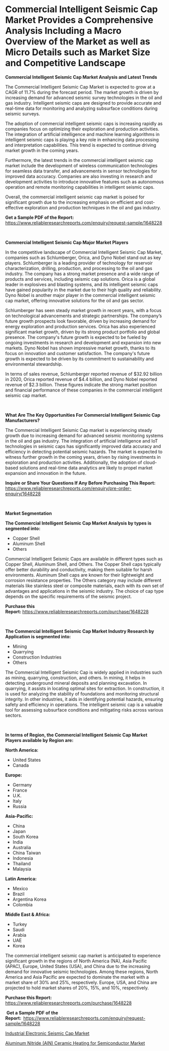 <p><h1>Commercial Intelligent Seismic Cap Market Provides a Comprehensive Analysis Including a Macro Overview of the Market as well as Micro Details such as Market Size and Competitive Landscape</h1></p><p><strong>Commercial Intelligent Seismic Cap Market Analysis and Latest Trends</strong></p>
<p><p>The Commercial Intelligent Seismic Cap Market is expected to grow at a CAGR of 11.7% during the forecast period. The market growth is driven by increasing demand for advanced seismic survey technologies in the oil and gas industry. Intelligent seismic caps are designed to provide accurate and real-time data for monitoring and analyzing subsurface conditions during seismic surveys.</p><p>The adoption of commercial intelligent seismic caps is increasing rapidly as companies focus on optimizing their exploration and production activities. The integration of artificial intelligence and machine learning algorithms in intelligent seismic caps is playing a key role in enhancing data processing and interpretation capabilities. This trend is expected to continue driving market growth in the coming years.</p><p>Furthermore, the latest trends in the commercial intelligent seismic cap market include the development of wireless communication technologies for seamless data transfer, and advancements in sensor technologies for improved data accuracy. Companies are also investing in research and development activities to introduce innovative features such as autonomous operation and remote monitoring capabilities in intelligent seismic caps.</p><p>Overall, the commercial intelligent seismic cap market is poised for significant growth due to the increasing emphasis on efficient and cost-effective exploration and production techniques in the oil and gas industry.</p></p>
<p><strong>Get a Sample PDF of the Report:&nbsp;</strong> <a href="https://www.reliableresearchreports.com/enquiry/request-sample/1648228">https://www.reliableresearchreports.com/enquiry/request-sample/1648228</a></p>
<p>&nbsp;</p>
<p><strong>Commercial Intelligent Seismic Cap Major Market Players</strong></p>
<p><p>In the competitive landscape of Commercial Intelligent Seismic Cap Market, companies such as Schlumberger, Orica, and Dyno Nobel stand out as key players. Schlumberger is a leading provider of technology for reservoir characterization, drilling, production, and processing to the oil and gas industry. The company has a strong market presence and a wide range of products and services, including seismic cap solutions. Orica is a global leader in explosives and blasting systems, and its intelligent seismic caps have gained popularity in the market due to their high quality and reliability. Dyno Nobel is another major player in the commercial intelligent seismic cap market, offering innovative solutions for the oil and gas sector.</p><p>Schlumberger has seen steady market growth in recent years, with a focus on technological advancements and strategic partnerships. The company’s future growth prospects look favorable, driven by increasing demand for energy exploration and production services. Orica has also experienced significant market growth, driven by its strong product portfolio and global presence. The company's future growth is expected to be fueled by ongoing investments in research and development and expansion into new markets. Dyno Nobel has shown impressive market growth, thanks to its focus on innovation and customer satisfaction. The company's future growth is expected to be driven by its commitment to sustainability and environmental stewardship.</p><p>In terms of sales revenue, Schlumberger reported revenue of $32.92 billion in 2020, Orica reported revenue of $4.4 billion, and Dyno Nobel reported revenue of $2.3 billion. These figures indicate the strong market position and financial performance of these companies in the commercial intelligent seismic cap market.</p></p>
<p>&nbsp;</p>
<p><strong>What Are The Key Opportunities For Commercial Intelligent Seismic Cap Manufacturers?</strong></p>
<p><p>The Commercial Intelligent Seismic Cap market is experiencing steady growth due to increasing demand for advanced seismic monitoring systems in the oil and gas industry. The integration of artificial intelligence and IoT technologies in seismic caps has significantly improved data accuracy and efficiency in detecting potential seismic hazards. The market is expected to witness further growth in the coming years, driven by rising investments in exploration and production activities. Additionally, the adoption of cloud-based solutions and real-time data analytics are likely to propel market expansion and innovation in the future.</p></p>
<p><strong>Inquire or Share Your Questions If Any Before Purchasing This Report:</strong> <a href="https://www.reliableresearchreports.com/enquiry/pre-order-enquiry/1648228">https://www.reliableresearchreports.com/enquiry/pre-order-enquiry/1648228</a></p>
<p>&nbsp;</p>
<p><strong>Market Segmentation</strong></p>
<p><strong>The Commercial Intelligent Seismic Cap Market Analysis by types is segmented into:</strong></p>
<p><ul><li>Copper Shell</li><li>Aluminum Shell</li><li>Others</li></ul></p>
<p><p>Commercial Intelligent Seismic Caps are available in different types such as Copper Shell, Aluminum Shell, and Others. The Copper Shell caps typically offer better durability and conductivity, making them suitable for harsh environments. Aluminum Shell caps are known for their lightweight and corrosion resistance properties. The Others category may include different materials like stainless steel or composite materials, each with its own set of advantages and applications in the seismic industry. The choice of cap type depends on the specific requirements of the seismic project.</p></p>
<p><strong>Purchase this Report:&nbsp;</strong><a href="https://www.reliableresearchreports.com/purchase/1648228">https://www.reliableresearchreports.com/purchase/1648228</a></p>
<p>&nbsp;</p>
<p><strong>The Commercial Intelligent Seismic Cap Market Industry Research by Application is segmented into:</strong></p>
<p><ul><li>Mining</li><li>Quarrying</li><li>Construction Industries</li><li>Others</li></ul></p>
<p><p>The Commercial Intelligent Seismic Cap is widely applied in industries such as mining, quarrying, construction, and others. In mining, it helps in detecting underground mineral deposits and planning excavation. In quarrying, it assists in locating optimal sites for extraction. In construction, it is used for analyzing the stability of foundations and monitoring structural integrity. In other industries, it aids in identifying potential hazards, ensuring safety and efficiency in operations. The intelligent seismic cap is a valuable tool for assessing subsurface conditions and mitigating risks across various sectors.</p></p>
<p>&nbsp;</p>
<p><strong>In terms of Region, the Commercial Intelligent Seismic Cap Market Players available by Region are:</strong></p>
<p>
    <p> <strong> North America: </strong>
        <ul>
            <li>United States</li>
            <li>Canada</li>
        </ul>
        </p> 
    <p> <strong> Europe: </strong>
        <ul>
            <li>Germany</li>
            <li>France</li>
            <li>U.K.</li>
            <li>Italy</li>
            <li>Russia</li>
        </ul>
        </p> 
    <p> <strong> Asia-Pacific: </strong>
        <ul>
            <li>China</li>
            <li>Japan</li>
            <li>South Korea</li>
            <li>India</li>
            <li>Australia</li>
            <li>China Taiwan</li>
            <li>Indonesia</li>
            <li>Thailand</li>
            <li>Malaysia</li>
        </ul>
        </p> 
    <p> <strong> Latin America: </strong>
        <ul>
            <li>Mexico</li>
            <li>Brazil</li>
            <li>Argentina Korea</li>
            <li>Colombia</li>
        </ul>
        </p> 
    <p> <strong> Middle East & Africa: </strong>
        <ul>
            <li>Turkey</li>
            <li>Saudi</li>
            <li>Arabia</li>
            <li>UAE</li>
            <li>Korea</li>
        </ul>
    </p>
    </p>
<p><p>The commercial intelligent seismic cap market is anticipated to experience significant growth in the regions of North America (NA), Asia Pacific (APAC), Europe, United States (USA), and China due to the increasing demand for innovative seismic technologies. Among these regions, North America and Asia Pacific are expected to dominate the market with a market share of 30% and 25%, respectively. Europe, USA, and China are projected to hold market shares of 20%, 15%, and 10%, respectively.</p></p>
<p><strong>Purchase this Report: </strong><a href="https://www.reliableresearchreports.com/purchase/1648228">https://www.reliableresearchreports.com/purchase/1648228</a></p>
<p>&nbsp;<strong>Get a Sample PDF of the Report:&nbsp;&nbsp;</strong><a href="https://www.reliableresearchreports.com/enquiry/request-sample/1648228">https://www.reliableresearchreports.com/enquiry/request-sample/1648228</a></p>
<p><strong></strong></p>
<p><p><a href="https://github.com/moyahfrancoestellec51j635wcx/Market-Research-Report-List-1/blob/main/industrial-electronic-seismic-cap-market.md">Industrial Electronic Seismic Cap Market</a></p><p><a href="https://github.com/suaretopek9/Market-Research-Report-List-1/blob/main/aluminum-nitride-aln-ceramic-heating-for-semiconductor-market.md">Aluminum Nitride (AlN) Ceramic Heating for Semiconductor Market</a></p></p>